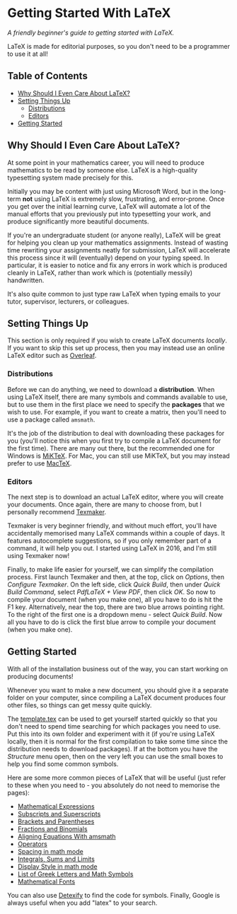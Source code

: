 # Getting Started With LaTeX
*A friendly beginner's guide to getting started with LaTeX.*

LaTeX is made for editorial purposes, so you don't need to be a programmer to use it at all!

## Table of Contents

- [Why Should I Even Care About LaTeX?](#why-should-i-even-care-about-latex)
- [Setting Things Up](#setting-things-up)
  * [Distributions](#distributions)
  * [Editors](#editors)
- [Getting Started](#getting-started)

## Why Should I Even Care About LaTeX?

At some point in your mathematics career, you will need to produce mathematics to be read by someone else. LaTeX is a high-quality typesetting system made precisely for this.

Initially you may be content with just using Microsoft Word, but in the long-term **not** using LaTeX is extremely slow, frustrating, and error-prone. Once you get over the initial learning curve, LaTeX will automate a lot of the manual efforts that you previously put into typesetting your work, and produce significantly more beautiful documents.

If you're an undergraduate student (or anyone really), LaTeX will be great for helping you clean up your mathematics assignments. Instead of wasting time rewriting your assignments neatly for submission, LaTeX will accelerate this process since it will (eventually) depend on your typing speed. In particular, it is easier to notice and fix any errors in work which is produced cleanly in LaTeX, rather than work which is (potentially messily) handwritten.

It's also quite common to just type raw LaTeX when typing emails to your tutor, supervisor, lecturers, or colleagues.

## Setting Things Up

This section is only required if you wish to create LaTeX documents *locally*. If you want to skip this set up process, then you may instead use an online LaTeX editor such as [Overleaf](https://www.overleaf.com/).

### Distributions

Before we can do anything, we need to download a **distribution**. When using LaTeX itself, there are many symbols and commands available to use, but to use them in the first place we need to specify the **packages** that we wish to use. For example, if you want to create a matrix, then you'll need to use a package called `amsmath`.

It's the job of the distribution to deal with downloading these packages for you (you'll notice this when you first try to compile a LaTeX document for the first time). There are many out there, but the recommended one for Windows is [MiKTeX](https://miktex.org/download). For Mac, you can still use MiKTeX, but you may instead prefer to use [MacTeX](https://tug.org/mactex/mactex-download.html).

### Editors

The next step is to download an actual LaTeX editor, where you will create your documents. Once again, there are many to choose from, but I personally recommend [Texmaker](https://www.xm1math.net/texmaker/).

Texmaker is very beginner friendly, and without much effort, you'll have accidentally memorised many LaTeX commands within a couple of days. It features autocomplete suggestions, so if you only remember part of a command, it will help you out. I started using LaTeX in 2016, and I'm still using Texmaker now!

Finally, to make life easier for yourself, we can simplify the compilation process. First launch Texmaker and then, at the top, click on *Options*, then *Configure Texmaker*. On the left side, click *Quick Build*, then under *Quick Build Command*, select *PdfLaTeX + View PDF*, then click *OK*. So now to compile your document (when you make one), all you have to do is hit the F1 key. Alternatively, near the top, there are two blue arrows pointing right. To the right of the first one is a dropdown menu - select *Quick Build*. Now all you have to do is click the first blue arrow to compile your document (when you make one).

## Getting Started

With all of the installation business out of the way, you can start working on producing documents!

Whenever you want to make a new document, you should give it a separate folder on your computer, since compiling a LaTeX document produces four other files, so things can get messy quite quickly.

The [template.tex](https://github.com/cnguyen-uk/Getting-Started-With-LaTeX/blob/master/template.tex) can be used to get yourself started quickly so that you don't need to spend time searching for which packages you need to use. Put this into its own folder and experiment with it (if you're using LaTeX locally, then it is normal for the first compilation to take some time since the distribution needs to download packages). If at the bottom you have the *Structure* menu open, then on the very left you can use the small boxes to help you find some common symbols.

Here are some more common pieces of LaTeX that will be useful (just refer to these when you need to - you absolutely do not need to memorise the pages):

- [Mathematical Expressions](https://www.overleaf.com/learn/latex/Mathematical_expressions)
- [Subscripts and Superscripts](https://www.overleaf.com/learn/latex/Subscripts_and_superscripts)
- [Brackets and Parentheses](https://www.overleaf.com/learn/latex/Brackets_and_Parentheses)
- [Fractions and Binomials](https://www.overleaf.com/learn/latex/Fractions_and_Binomials)
- [Aligning Equations With amsmath](https://www.overleaf.com/learn/latex/Aligning_equations_with_amsmath)
- [Operators](https://www.overleaf.com/learn/latex/Operators)
- [Spacing in math mode](https://www.overleaf.com/learn/latex/Spacing_in_math_mode)
- [Integrals, Sums and Limits](https://www.overleaf.com/learn/latex/Integrals,_sums_and_limits)
- [Display Style in math mode](https://www.overleaf.com/learn/latex/Display_style_in_math_mode)
- [List of Greek Letters and Math Symbols](https://www.overleaf.com/learn/latex/List_of_Greek_letters_and_math_symbols)
- [Mathematical Fonts](https://www.overleaf.com/learn/latex/Mathematical_fonts)

You can also use [Detexify](http://detexify.kirelabs.org/classify.html) to find the code for symbols. Finally, Google is always useful when you add "latex" to your search.

